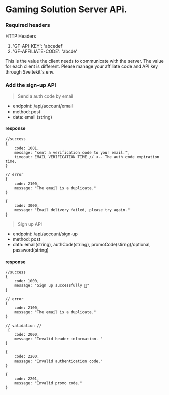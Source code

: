 # Gaming Solution Server APi.
### Required headers
HTTP Headers
1. 'GF-API-KEY': 'abcedef'
2. 'GF-AFFILIATE-CODE': 'abcde'

This is the value the client needs to communicate with the server.
The value for each client is different.
Please manage your affiliate code and API key through Sveltekit's env.

### Add the sign-up API
> Send a auth code by email
- endpoint: /api/account/email
- method: post
- data: email (string)

#### response
````
//success
{
    code: 1001,
    message: "sent a verification code to your email.",
    timeout: EMAIL_VERIFICATION_TIME // <-- The auth code expiration time.
}

// error
{
    code: 2100,
    message: "The email is a duplicate."
}

{
    code: 3000,
    message: "Email delivery failed, please try again."
}
````

> Sign up API
- endpoint: /api/account/sign-up
- method: post
- data: email(string), authCode(string), promoCode(stirng)/optional, password(string)

#### response
````
//success
{
    code: 1000, 
    message: "Sign up successfully 🎉"
}

// error
{
    code: 2100,
    message: "The email is a duplicate."
}

// validation //
 {
    code: 2000,
    message: "Invalid header information. "
}

{
    code: 2200,
    message: "Invalid authentication code."
}

{
    code: 2201,
    message: "Invalid promo code."
}
````
